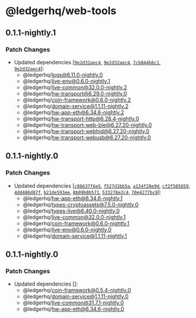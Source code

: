 # @ledgerhq/web-tools

## 0.1.1-nightly.1

### Patch Changes

- Updated dependencies [[`9e2d32aec4`](https://github.com/LedgerHQ/ledger-live/commit/9e2d32aec4ebd8774880f94e3ef0e805ebb172ac), [`9e2d32aec4`](https://github.com/LedgerHQ/ledger-live/commit/9e2d32aec4ebd8774880f94e3ef0e805ebb172ac), [`7cb844b6c1`](https://github.com/LedgerHQ/ledger-live/commit/7cb844b6c1d65df4b083dcda51976b33a6d55b59), [`9e2d32aec4`](https://github.com/LedgerHQ/ledger-live/commit/9e2d32aec4ebd8774880f94e3ef0e805ebb172ac)]:
  - @ledgerhq/logs@6.11.0-nightly.0
  - @ledgerhq/live-env@0.6.0-nightly.1
  - @ledgerhq/live-common@32.0.0-nightly.2
  - @ledgerhq/hw-transport@6.29.0-nightly.0
  - @ledgerhq/coin-framework@0.6.0-nightly.2
  - @ledgerhq/domain-service@1.1.11-nightly.2
  - @ledgerhq/hw-app-eth@6.34.6-nightly.2
  - @ledgerhq/hw-transport-http@6.28.4-nightly.0
  - @ledgerhq/hw-transport-web-ble@6.27.20-nightly.0
  - @ledgerhq/hw-transport-webhid@6.27.20-nightly.0
  - @ledgerhq/hw-transport-webusb@6.27.20-nightly.0

## 0.1.1-nightly.0

### Patch Changes

- Updated dependencies [[`c86637f6e5`](https://github.com/LedgerHQ/ledger-live/commit/c86637f6e57845716a791854dd8f686807152e73), [`f527d1bb5a`](https://github.com/LedgerHQ/ledger-live/commit/f527d1bb5a2888a916f761d43d2ba5093eaa3e3f), [`a134f28e9d`](https://github.com/LedgerHQ/ledger-live/commit/a134f28e9d220d172148619ed281d4ca897d5532), [`cf2f585659`](https://github.com/LedgerHQ/ledger-live/commit/cf2f58565937b2a695ac7ff7d225cdbb6e598039), [`4dd486d87f`](https://github.com/LedgerHQ/ledger-live/commit/4dd486d87fea4c641cc4a21fc181c6097bab9d3d), [`b21de593ee`](https://github.com/LedgerHQ/ledger-live/commit/b21de593ee705ece38fc812eedb9bf85694e94cb), [`8b09b0b571`](https://github.com/LedgerHQ/ledger-live/commit/8b09b0b5717a47aedae5a8a80acf6d077af3b40b), [`533278e2c4`](https://github.com/LedgerHQ/ledger-live/commit/533278e2c40ee764ecb87d4430fa6650f251ff0c), [`70e4277bc9`](https://github.com/LedgerHQ/ledger-live/commit/70e4277bc9dda253b894bdae5f2c8a5f43a9a64e)]:
  - @ledgerhq/hw-app-eth@6.34.6-nightly.1
  - @ledgerhq/types-cryptoassets@7.5.0-nightly.0
  - @ledgerhq/types-live@6.40.0-nightly.0
  - @ledgerhq/live-common@32.0.0-nightly.1
  - @ledgerhq/coin-framework@0.6.0-nightly.1
  - @ledgerhq/live-env@0.6.0-nightly.0
  - @ledgerhq/domain-service@1.1.11-nightly.1

## 0.1.1-nightly.0

### Patch Changes

- Updated dependencies []:
  - @ledgerhq/coin-framework@0.5.4-nightly.0
  - @ledgerhq/domain-service@1.1.11-nightly.0
  - @ledgerhq/live-common@31.7.1-nightly.0
  - @ledgerhq/hw-app-eth@6.34.6-nightly.0
